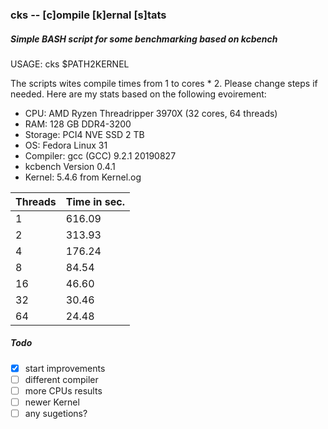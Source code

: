 ### cks -- [c]ompile [k]ernal [s]tats
##### Simple BASH script for some benchmarking based on kcbench

USAGE: cks $PATH2KERNEL

The scripts wites compile times from 1 to cores * 2. Please change steps if needed. Here are my stats based on the following evoirement:

- CPU: AMD Ryzen Threadripper 3970X (32 cores, 64 threads)
- RAM: 128 GB DDR4-3200
- Storage: PCI4 NVE SSD 2 TB
- OS: Fedora Linux 31
- Compiler: gcc (GCC) 9.2.1 20190827
- kcbench Version 0.4.1
- Kernel: 5.4.6 from Kernel.og


|Threads|Time in sec.|
|-------|------------|
|1      |616.09
|2      |313.93
|4      |176.24
|8      |84.54
|16     |46.60
|32     |30.46
|64     |24.48


##### Todo

- [x] start improvements
- [ ] different compiler
- [ ] more CPUs results
- [ ] newer Kernel
- [ ] any sugetions?
